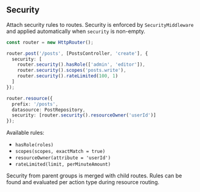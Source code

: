 ## Security

Attach security rules to routes. Security is enforced by `SecurityMiddleware` and applied automatically when `security` is non-empty.

```ts
const router = new HttpRouter();

router.post('/posts', [PostsController, 'create'], {
  security: [
    router.security().hasRole(['admin', 'editor']),
    router.security().scopes('posts.write'),
    router.security().rateLimited(100, 1)
  ]
});

router.resource({
  prefix: '/posts',
  datasource: PostRepository,
  security: [router.security().resourceOwner('userId')]
});
```

Available rules:
- `hasRole(roles)`
- `scopes(scopes, exactMatch = true)`
- `resourceOwner(attribute = 'userId')`
- `rateLimited(limit, perMinuteAmount)`

Security from parent groups is merged with child routes. Rules can be found and evaluated per action type during resource routing.


